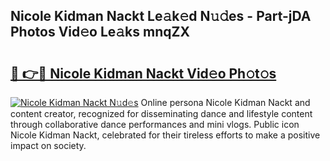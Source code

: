 ## Nicole Kidman Nackt Le𝚊k𝚎d N𝚞𝚍es - Part-jDA Photos Vid𝚎o Le𝚊ks mnqZX

# <h2><a href="http://fb055cd.evod.top/?m=Nicole+Kidman+Nackt">🔗 👉🔴 Nicole Kidman Nackt Vid𝚎o Ph𝚘t𝚘s</a></h2>

[![Nicole Kidman Nackt N𝚞d𝚎s](https://i.imgur.com/8V9OHl7.gif)](http://fb055cd.evod.top/?m=Nicole+Kidman+Nackt)
Online persona Nicole Kidman Nackt and content creator, recognized for disseminating dance and lifestyle content through collaborative dance performances and mini vlogs. Public icon Nicole Kidman Nackt, celebrated for their tireless efforts to make a positive impact on society. 
